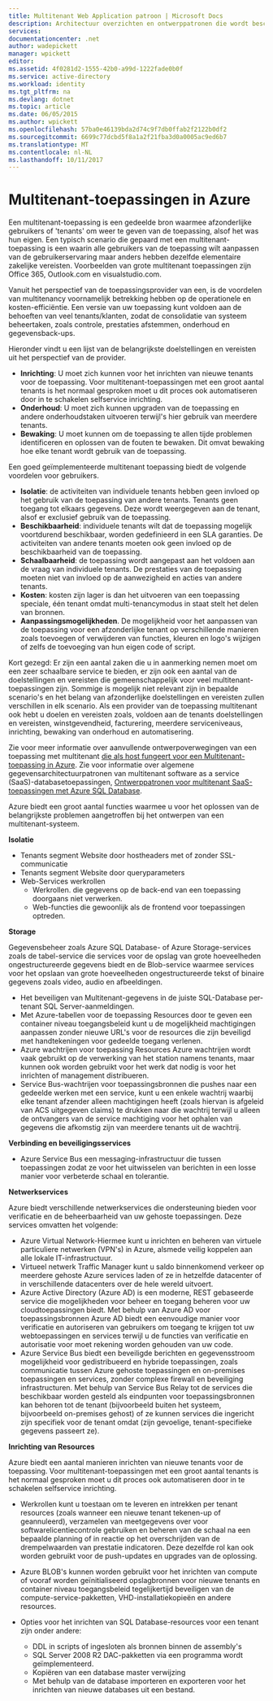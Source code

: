```yaml
---
title: Multitenant Web Application patroon | Microsoft Docs
description: Architectuur overzichten en ontwerppatronen die wordt beschreven hoe u een multitenant-webtoepassing implementeren op Azure vinden.
services: 
documentationcenter: .net
author: wadepickett
manager: wpickett
editor: 
ms.assetid: 4f0281d2-1555-42b0-a99d-1222fade0b0f
ms.service: active-directory
ms.workload: identity
ms.tgt_pltfrm: na
ms.devlang: dotnet
ms.topic: article
ms.date: 06/05/2015
ms.author: wpickett
ms.openlocfilehash: 57ba0e46139bda2d74c9f7db0ffab2f2122b0df2
ms.sourcegitcommit: 6699c77dcbd5f8a1a2f21fba3d0a0005ac9ed6b7
ms.translationtype: MT
ms.contentlocale: nl-NL
ms.lasthandoff: 10/11/2017
---
```

# <a name="multitenant-applications-in-azure"></a>Multitenant-toepassingen in Azure
Een multitenant-toepassing is een gedeelde bron waarmee afzonderlijke gebruikers of 'tenants' om weer te geven van de toepassing, alsof het was hun eigen. Een typisch scenario die gepaard met een multitenant-toepassing is een waarin alle gebruikers van de toepassing wilt aanpassen van de gebruikerservaring maar anders hebben dezelfde elementaire zakelijke vereisten. Voorbeelden van grote multitenant toepassingen zijn Office 365, Outlook.com en visualstudio.com.

Vanuit het perspectief van de toepassingsprovider van een, is de voordelen van multitenancy voornamelijk betrekking hebben op de operationele en kosten-efficiëntie. Een versie van uw toepassing kunt voldoen aan de behoeften van veel tenants/klanten, zodat de consolidatie van systeem beheertaken, zoals controle, prestaties afstemmen, onderhoud en gegevensback-ups.

Hieronder vindt u een lijst van de belangrijkste doelstellingen en vereisten uit het perspectief van de provider.

* **Inrichting**: U moet zich kunnen voor het inrichten van nieuwe tenants voor de toepassing.  Voor multitenant-toepassingen met een groot aantal tenants is het normaal gesproken moet u dit proces ook automatiseren door in te schakelen selfservice inrichting.
* **Onderhoud**: U moet zich kunnen upgraden van de toepassing en andere onderhoudstaken uitvoeren terwijl's hier gebruik van meerdere tenants.
* **Bewaking**: U moet kunnen om de toepassing te allen tijde problemen identificeren en oplossen van de fouten te bewaken. Dit omvat bewaking hoe elke tenant wordt gebruik van de toepassing.

Een goed geïmplementeerde multitenant toepassing biedt de volgende voordelen voor gebruikers.

* **Isolatie**: de activiteiten van individuele tenants hebben geen invloed op het gebruik van de toepassing van andere tenants. Tenants geen toegang tot elkaars gegevens. Deze wordt weergegeven aan de tenant, alsof er exclusief gebruik van de toepassing.
* **Beschikbaarheid**: individuele tenants wilt dat de toepassing mogelijk voortdurend beschikbaar, worden gedefinieerd in een SLA garanties. De activiteiten van andere tenants moeten ook geen invloed op de beschikbaarheid van de toepassing.
* **Schaalbaarheid**: de toepassing wordt aangepast aan het voldoen aan de vraag van individuele tenants. De prestaties van de toepassing moeten niet van invloed op de aanwezigheid en acties van andere tenants.
* **Kosten**: kosten zijn lager is dan het uitvoeren van een toepassing speciale, één tenant omdat multi-tenancymodus in staat stelt het delen van bronnen.
* **Aanpassingsmogelijkheden**. De mogelijkheid voor het aanpassen van de toepassing voor een afzonderlijke tenant op verschillende manieren zoals toevoegen of verwijderen van functies, kleuren en logo's wijzigen of zelfs de toevoeging van hun eigen code of script.

Kort gezegd: Er zijn een aantal zaken die u in aanmerking nemen moet om een zeer schaalbare service te bieden, er zijn ook een aantal van de doelstellingen en vereisten die gemeenschappelijk voor veel multitenant-toepassingen zijn. Sommige is mogelijk niet relevant zijn in bepaalde scenario's en het belang van afzonderlijke doelstellingen en vereisten zullen verschillen in elk scenario. Als een provider van de toepassing multitenant ook hebt u doelen en vereisten zoals, voldoen aan de tenants doelstellingen en vereisten, winstgevendheid, facturering, meerdere serviceniveaus, inrichting, bewaking van onderhoud en automatisering.

Zie voor meer informatie over aanvullende ontwerpoverwegingen van een toepassing met multitenant [die als host fungeert voor een Multitenant-toepassing in Azure][Hosting a Multi-Tenant Application on Azure]. Zie voor informatie over algemene gegevensarchitectuurpatronen van multitenant software as a service (SaaS)-databasetoepassingen, [Ontwerppatronen voor multitenant SaaS-toepassingen met Azure SQL Database](sql-database/sql-database-design-patterns-multi-tenancy-saas-applications.md). 

Azure biedt een groot aantal functies waarmee u voor het oplossen van de belangrijkste problemen aangetroffen bij het ontwerpen van een multitenant-systeem.

**Isolatie**

* Tenants segment Website door hostheaders met of zonder SSL-communicatie
* Tenants segment Website door queryparameters
* Web-Services werkrollen
  * Werkrollen. die gegevens op de back-end van een toepassing doorgaans niet verwerken.
  * Web-functies die gewoonlijk als de frontend voor toepassingen optreden.

**Storage**

Gegevensbeheer zoals Azure SQL Database- of Azure Storage-services zoals de tabel-service die services voor de opslag van grote hoeveelheden ongestructureerde gegevens biedt en de Blob-service waarmee services voor het opslaan van grote hoeveelheden ongestructureerde tekst of binaire gegevens zoals video, audio en afbeeldingen.

* Het beveiligen van Multitenant-gegevens in de juiste SQL-Database per-tenant SQL Server-aanmeldingen.
* Met Azure-tabellen voor de toepassing Resources door te geven een container niveau toegangsbeleid kunt u de mogelijkheid machtigingen aanpassen zonder nieuwe URL's voor de resources die zijn beveiligd met handtekeningen voor gedeelde toegang verlenen.
* Azure wachtrijen voor toepassing Resources Azure wachtrijen wordt vaak gebruikt op de verwerking van het station namens tenants, maar kunnen ook worden gebruikt voor het werk dat nodig is voor het inrichten of management distribueren.
* Service Bus-wachtrijen voor toepassingsbronnen die pushes naar een gedeelde werken met een service, kunt u een enkele wachtrij waarbij elke tenant afzender alleen machtigingen heeft (zoals hiervan is afgeleid van ACS uitgegeven claims) te drukken naar die wachtrij terwijl u alleen de ontvangers van de service machtiging voor het ophalen van gegevens die afkomstig zijn van meerdere tenants uit de wachtrij.

**Verbinding en beveiligingsservices**

* Azure Service Bus een messaging-infrastructuur die tussen toepassingen zodat ze voor het uitwisselen van berichten in een losse manier voor verbeterde schaal en tolerantie.

**Netwerkservices**

Azure biedt verschillende netwerkservices die ondersteuning bieden voor verificatie en de beheerbaarheid van uw gehoste toepassingen. Deze services omvatten het volgende:

* Azure Virtual Network-Hiermee kunt u inrichten en beheren van virtuele particuliere netwerken (VPN's) in Azure, alsmede veilig koppelen aan alle lokale IT-infrastructuur.
* Virtueel netwerk Traffic Manager kunt u saldo binnenkomend verkeer op meerdere gehoste Azure services laden of ze in hetzelfde datacenter of in verschillende datacenters over de hele wereld uitvoert.
* Azure Active Directory (Azure AD) is een moderne, REST gebaseerde service die mogelijkheden voor beheer en toegang beheren voor uw cloudtoepassingen biedt. Met behulp van Azure AD voor toepassingsbronnen Azure AD biedt een eenvoudige manier voor verificatie en autoriseren van gebruikers om toegang te krijgen tot uw webtoepassingen en services terwijl u de functies van verificatie en autorisatie voor moet rekening worden gehouden van uw code.
* Azure Service Bus biedt een beveiligde berichten en gegevensstroom mogelijkheid voor gedistribueerd en hybride toepassingen, zoals communicatie tussen Azure gehoste toepassingen en on-premises toepassingen en services, zonder complexe firewall en beveiliging infrastructuren. Met behulp van Service Bus Relay tot de services die beschikbaar worden gesteld als eindpunten voor toepassingsbronnen kan behoren tot de tenant (bijvoorbeeld buiten het systeem, bijvoorbeeld on-premises gehost) of ze kunnen services die ingericht zijn specifiek voor de tenant omdat (zijn gevoelige, tenant-specifieke gegevens passeert ze).

**Inrichting van Resources**

Azure biedt een aantal manieren inrichten van nieuwe tenants voor de toepassing. Voor multitenant-toepassingen met een groot aantal tenants is het normaal gesproken moet u dit proces ook automatiseren door in te schakelen selfservice inrichting.

* Werkrollen kunt u toestaan om te leveren en intrekken per tenant resources (zoals wanneer een nieuwe tenant tekenen-up of geannuleerd), verzamelen van meetgegevens over voor softwarelicentiecontrole gebruiken en beheren van de schaal na een bepaalde planning of in reactie op het overschrijden van de drempelwaarden van prestatie indicatoren. Deze dezelfde rol kan ook worden gebruikt voor de push-updates en upgrades van de oplossing.
* Azure BLOB's kunnen worden gebruikt voor het inrichten van compute of vooraf worden geïnitialiseerd opslagbronnen voor nieuwe tenants en container niveau toegangsbeleid tegelijkertijd beveiligen van de compute-service-pakketten, VHD-installatiekopieën en andere resources.
* Opties voor het inrichten van SQL Database-resources voor een tenant zijn onder andere:
  
  * DDL in scripts of ingesloten als bronnen binnen de assembly's
  * SQL Server 2008 R2 DAC-pakketten via een programma wordt geïmplementeerd.
  * Kopiëren van een database master verwijzing
  * Met behulp van de database importeren en exporteren voor het inrichten van nieuwe databases uit een bestand.

<!--links-->

[Hosting a Multi-Tenant Application on Azure]: http://msdn.microsoft.com/library/hh534480.aspx
[Designing Multitenant Applications on Azure]: http://msdn.microsoft.com/library/windowsazure/hh689716
